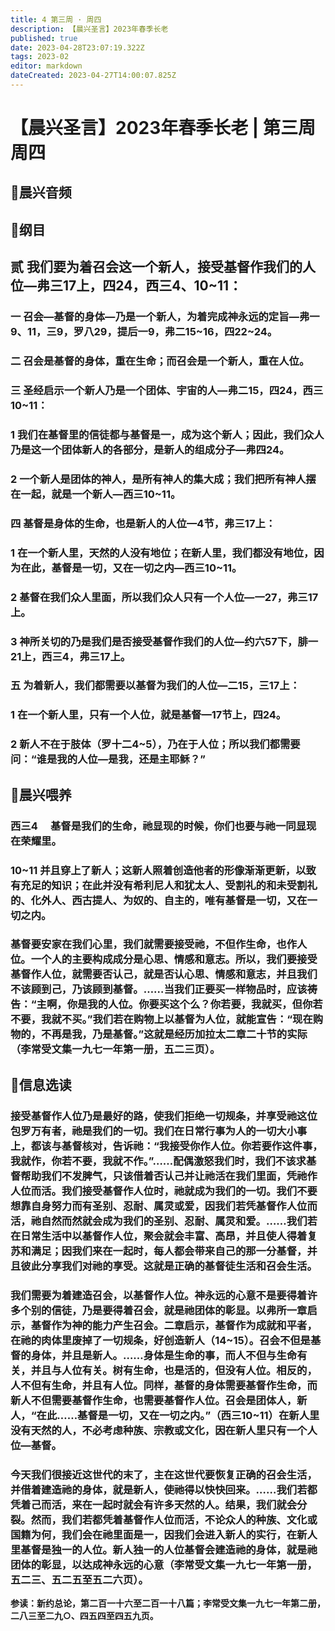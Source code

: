 ```yaml
---
title: 4 第三周 · 周四
description: 【晨兴圣言】2023年春季长老
published: true
date: 2023-04-28T23:07:19.322Z
tags: 2023-02
editor: markdown
dateCreated: 2023-04-27T14:00:07.825Z
---
```


# 【晨兴圣言】2023年春季长老 | 第三周周四
## 🎵晨兴音频

## 📙纲目

## **贰	我们要为着召会这一个新人，接受基督作我们的人位—弗三17上，四24，西三4、10~11：**

### 一	召会—基督的身体—乃是一个新人，为着完成神永远的定旨—弗一9、11，三9，罗八29，提后一9，弗二15~16，四22~24。

### 二	召会是基督的身体，重在生命；而召会是一个新人，重在人位。

### 三	圣经启示一个新人乃是一个团体、宇宙的人—弗二15，四24，西三10~11：

### 1	我们在基督里的信徒都与基督是一，成为这个新人；因此，我们众人乃是这一个团体新人的各部分，是新人的组成分子—弗四24。

### 2	一个新人是团体的神人，是所有神人的集大成；我们把所有神人摆在一起，就是一个新人—西三10~11。

### 四	基督是身体的生命，也是新人的人位—4节，弗三17上：

### 1	在一个新人里，天然的人没有地位；在新人里，我们都没有地位，因为在此，基督是一切，又在一切之内—西三10~11。

### 2	基督在我们众人里面，所以我们众人只有一个人位—一27，弗三17上。

### 3	神所关切的乃是我们是否接受基督作我们的人位—约六57下，腓一21上，西三4，弗三17上。

### 五	为着新人，我们都需要以基督为我们的人位—二15，三17上：

### 1	在一个新人里，只有一个人位，就是基督—17节上，四24。

### 2	新人不在于肢体（罗十二4~5），乃在于人位；所以我们都需要问：“谁是我的人位—是我，还是主耶稣？”

## 📙晨兴喂养

### **西三4　	基督是我们的生命，祂显现的时候，你们也要与祂一同显现在荣耀里。**

### **10~11	并且穿上了新人；这新人照着创造他者的形像渐渐更新，以致有充足的知识；在此并没有希利尼人和犹太人、受割礼的和未受割礼的、化外人、西古提人、为奴的、自主的，唯有基督是一切，又在一切之内。**

### 基督要安家在我们心里，我们就需要接受祂，不但作生命，也作人位。一个人的主要构成成分是心思、情感和意志。所以，我们要接受基督作人位，就需要否认己，就是否认心思、情感和意志，并且我们不该顾到己，乃该顾到基督。……当我们正要买一样物品时，应该祷告：“主啊，你是我的人位。你要买这个么？你若要，我就买，但你若不要，我就不买。”我们若在购物上以基督为人位，就能宣告：“现在购物的，不再是我，乃是基督。”这就是经历加拉太二章二十节的实际（李常受文集一九七一年第一册，五二三页）。

## 📙信息选读

### 接受基督作人位乃是最好的路，使我们拒绝一切规条，并享受祂这位包罗万有者，祂是我们的一切。我们在日常行事为人的一切大小事上，都该与基督核对，告诉祂：“我接受你作人位。你若要作这件事，我就作，你若不要，我就不作。”……配偶激怒我们时，我们不该求基督帮助我们不发脾气，只该借着否认己并让祂活在我们里面，凭祂作人位而活。我们接受基督作人位时，祂就成为我们的一切。我们不要想靠自身努力而有圣别、忍耐、属灵或爱，因我们若凭基督作人位而活，祂自然而然就会成为我们的圣别、忍耐、属灵和爱。……我们若在日常生活中以基督作人位，聚会就会丰富、高昂，并且使人得着复苏和满足；因我们来在一起时，每人都会带来自己的那一分基督，并且彼此分享我们对祂的享受。这就是正确的基督徒生活和召会生活。

### 我们需要为着建造召会，以基督作人位。神永远的心意不是要得着许多个别的信徒，乃是要得着召会，就是祂团体的彰显。以弗所一章启示，基督作为神的能力产生召会。二章启示，基督作为成就和平者，在祂的肉体里废掉了一切规条，好创造新人（14~15）。召会不但是基督的身体，并且是新人。……身体是生命的事，而人不但与生命有关，并且与人位有关。树有生命，也是活的，但没有人位。相反的，人不但有生命，并且有人位。同样，基督的身体需要基督作生命，而新人不但需要基督作生命，也需要基督作人位。召会是团体人，新人，“在此……基督是一切，又在一切之内。”（西三10~11）在新人里没有天然的人，不必考虑种族、宗教或文化，因在新人里只有一个人位—基督。

### 今天我们很接近这世代的末了，主在这世代要恢复正确的召会生活，并借着建造祂的身体，就是新人，使祂得以快快回来。……我们若都凭着己而活，来在一起时就会有许多天然的人。结果，我们就会分裂。然而，我们若都凭着基督作人位而活，不论众人的种族、文化或国籍为何，我们会在祂里面是一，因我们会进入新人的实行，在新人里基督是独一的人位。新人独一的人位基督会建造祂的身体，就是祂团体的彰显，以达成神永远的心意（李常受文集一九七一年第一册，五二三、五二五至五二六页）。

**参读：新约总论，第二百一十六至二百一十八篇；李常受文集一九七一年第二册，二八三至二九○、四五四至四五九页。**